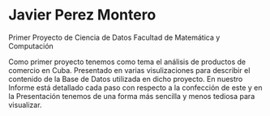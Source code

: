 # Javier Perez Montero
 Primer Proyecto de Ciencia de Datos
 Facultad de Matemática y Computación
 
 Como primer proyecto tenemos como tema el análisis de productos de comercio en Cuba.
 Presentado en varias visulizaciones para describir el contenido de la Base de Datos utilizada en dicho proyecto.
 En nuestro Informe está detallado cada paso con respecto a la confección de este y en la Presentación tenemos de una forma más sencilla
 y menos tediosa para visualizar.
 
